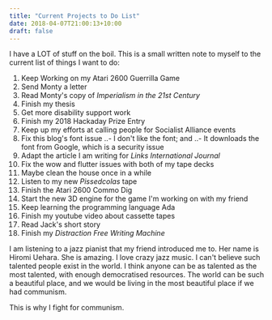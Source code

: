 ```yaml
---
title: "Current Projects to Do List"
date: 2018-04-07T21:00:13+10:00
draft: false
---
```


I have a LOT of stuff on the boil. This is a small written note to myself to the current list of things I want to do:

1. Keep Working on my Atari 2600 Guerrilla Game
2. Send Monty a letter
3. Read Monty's copy of _Imperialism in the 21st Century_
4. Finish my thesis
5. Get more disability support work 
6. Finish my 2018 Hackaday Prize Entry
7. Keep up my efforts at calling people for Socialist Alliance events
8. Fix this blog's font issue 
..- I don't like the font; and
..- It downloads the font from Google, which is a security issue
9. Adapt the article I am writing for _Links International Journal_
10. Fix the wow and flutter issues with both of my tape decks
11. Maybe clean the house once in a while
12. Listen to my new _Pissedcolas_ tape
13. Finish the Atari 2600 Commo Dig
14. Start the new 3D engine for the game I'm working on with my friend
15. Keep learning the programming language Ada
16. Finish my youtube video about cassette tapes
17. Read Jack's short story
18. Finish my _Distraction Free Writing Machine_

I am listening to a jazz pianist that my friend introduced me to. Her name is Hiromi Uehara. She is amazing. I love crazy jazz music. I can't believe such talented people exist in the world. I think anyone can be as talented as the most talented, with enough democratised resources. The world can be such a beautiful place, and we would be living in the most beautiful place if we had communism.

This is why I fight for communism.
